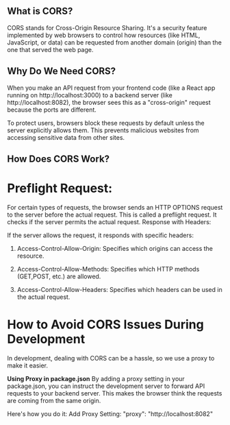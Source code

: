
## What is CORS?
CORS stands for Cross-Origin Resource Sharing. It's a security feature
implemented by web browsers to control how resources (like HTML,
JavaScript, or data) can be requested from another domain (origin)
than the one that served the web page.

## Why Do We Need CORS?
When you make an API request from your frontend code (like a React
app running on http://localhost:3000) to a backend server (like
http://localhost:8082), the browser sees this as a "cross-origin"
request because the ports are different.

To protect users, browsers block these requests by default unless the
server explicitly allows them. This prevents malicious websites from
accessing sensitive data from other sites.

## How Does CORS Work?

# Preflight Request:
For certain types of requests, the browser sends an HTTP OPTIONS
request to the server before the actual request. This is called a
preflight request. It checks if the server permits the actual request.
Response with Headers:

If the server allows the request, it responds with specific headers:
1. Access-Control-Allow-Origin: 
Specifies which origins can access the resource.

2. Access-Control-Allow-Methods: 
Specifies which HTTP methods (GET,POST, etc.) are allowed.

3. Access-Control-Allow-Headers: 
Specifies which headers can be used in the actual request.

# How to Avoid CORS Issues During Development
In development, dealing with CORS can be a hassle, so we use a proxy
to make it easier.

**Using Proxy in package.json**
By adding a proxy setting in your package.json, you can instruct the
development server to forward API requests to your backend server.
This makes the browser think the requests are coming from the same
origin.

Here's how you do it:
Add Proxy Setting:
"proxy": "http://localhost:8082"
